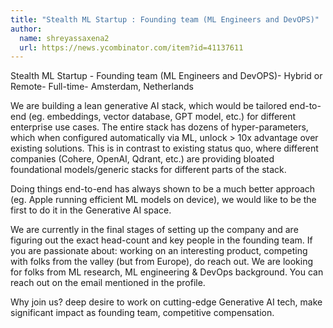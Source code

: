 ```yaml
---
title: "Stealth ML Startup : Founding team (ML Engineers and DevOPS)"
author:
  name: shreyassaxena2
  url: https://news.ycombinator.com/item?id=41137611
---
```

Stealth ML Startup - Founding team (ML Engineers and DevOPS)- Hybrid or Remote- Full-time- Amsterdam, Netherlands

We are building a lean generative AI stack, which would be tailored end-to-end (eg. embeddings, vector database, GPT model, etc.) for different enterprise use cases. The entire stack has dozens of hyper-parameters, which when configured automatically via ML, unlock &gt; 10x advantage over existing solutions. This is in contrast to existing status quo, where different companies (Cohere, OpenAI, Qdrant, etc.) are providing bloated foundational models&#x2F;generic stacks for different parts of the stack.

Doing things end-to-end has always shown to be a much better approach (eg. Apple running efficient ML models on device), we would like to be the first to do it in the Generative AI space.

We are currently in the final stages of setting up the company and are figuring out the exact head-count and key people in the founding team. If you are passionate about: working on an interesting product, competing with folks from the valley (but from Europe), do reach out. We are looking for folks from ML research, ML engineering &amp; DevOps background. You can reach out on the email mentioned in the profile.

Why join us? deep desire to work on cutting-edge Generative AI tech, make significant impact as founding team, competitive compensation.
